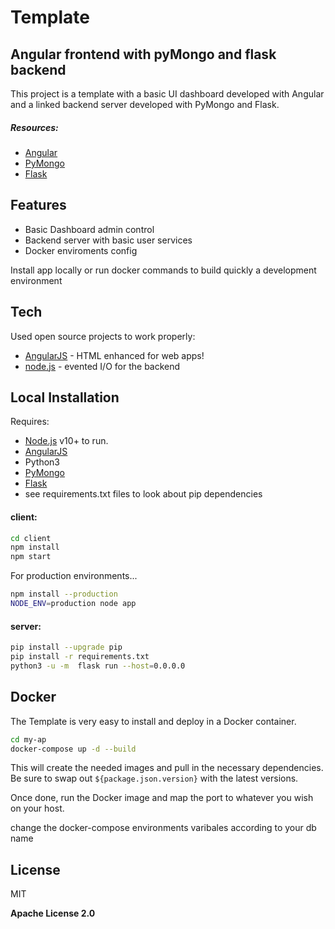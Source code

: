 # Template
## Angular frontend with pyMongo and flask backend 


This project is a template with a basic UI dashboard developed with Angular and a linked
backend server developed with PyMongo and Flask.

##### Resources:

- [Angular](https://angular.io/docs)
- [PyMongo](https://pymongo.readthedocs.io/en/stable/)
- [Flask](https://flask.palletsprojects.com/en/2.1.x/)

## Features

- Basic Dashboard admin control
- Backend server with basic user services
- Docker enviroments config

Install app locally or run docker commands to build quickly a development environment

## Tech

Used open source projects to work properly:

- [AngularJS] - HTML enhanced for web apps!
- [node.js] - evented I/O for the backend


## Local Installation
 Requires: 
 - [Node.js](https://nodejs.org/) v10+ to run.
 - [AngularJS]
 - Python3
 - [PyMongo](https://pymongo.readthedocs.io/en/stable/)
 - [Flask](https://flask.palletsprojects.com/en/2.1.x/)
 - see requirements.txt files to look about pip dependencies 
 

#### client:

```sh
cd client
npm install
npm start
```

For production environments...

```sh
npm install --production
NODE_ENV=production node app
```

#### server:

```sh
pip install --upgrade pip
pip install -r requirements.txt
python3 -u -m  flask run --host=0.0.0.0
```

## Docker

The Template is very easy to install and deploy in a Docker container.


```sh
cd my-ap
docker-compose up -d --build
```

This will create the needed images and pull in the necessary dependencies.
Be sure to swap out `${package.json.version}` with the latest
versions.

Once done, run the Docker image and map the port to whatever you wish on
your host.

change the docker-compose environments varibales according to your db name

## License

MIT

**Apache License 2.0**


   
   [node.js]: <http://nodejs.org>
   [AngularJS]: <http://angularjs.org>
